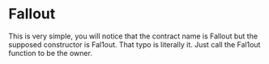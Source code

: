 # Fallout

This is very simple, you will notice that the contract name is Fallout but the supposed constructor is Fal1out. That typo is literally it. Just call the Fal1out function to be the owner.
